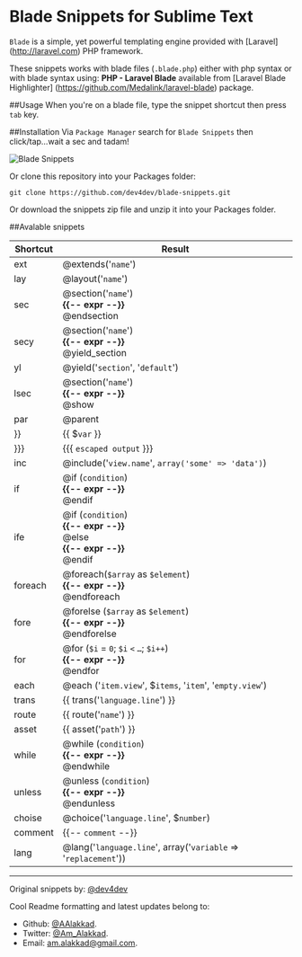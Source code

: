 # Blade Snippets for Sublime Text

`Blade` is a simple, yet powerful templating engine provided with [Laravel] (http://laravel.com) PHP framework.

These snippets works with blade files (`.blade.php`) either with php syntax or with blade syntax using: **PHP - Laravel Blade** available from [Laravel Blade Highlighter] (https://github.com/Medalink/laravel-blade) package.

##Usage
When you're on a blade file, type the snippet shortcut then press `tab` key.

##Installation
Via `Package Manager` search for `Blade Snippets` then click/tap…wait a sec and tadam!

![Blade Snippets](http://f.dev.mk.ua/files/dadbee44b4461b709d444951ba26f70f/file_51d27202c2a8b.png)

Or clone this repository into your Packages folder:

    git clone https://github.com/dev4dev/blade-snippets.git


Or download the snippets zip file and unzip it into your Packages folder.

##Avalable snippets

| Shortcut  | Result |
|-----------|--------|
| ext		| @extends('`name`') |
| lay		| @layout('`name`')  |
| sec		| @section('`name`') <br /> **{{-- expr --\}\}** <br /> @endsection    |
| secy		| @section('`name`') <br /> **{{-- expr --\}\}** <br /> @yield_section |
| yl		| @yield('`section`', '`default`') |
| lsec		| @section('`name`') <br /> **{{-- expr --\}\}** <br /> @show |
| par		| @parent	|
| }}		| {{ $`var` }}	|
| }}}		| {{{ `escaped output` }}}	|
| inc		| @include('`view.name`', `array('some' => 'data')`)  |
| if		| @if (`condition`) <br /> **{{-- expr --\}\}** <br /> @endif   |
| ife		| @if (`condition`) <br /> **{{-- expr --\}\}** <br /> @else <br /> **{{-- expr --\}\}** <br /> @endif  |
| foreach	| @foreach(`$array` as `$element`) <br /> **{{-- expr --\}\}** <br /> @endforeach  |
| fore		| @forelse (`$array` as `$element`) <br /> **{{-- expr --\}\}** <br /> @endforelse  |
| for		| @for (`$i` = `0`; `$i` `<` `…`; `$i++`) <br /> **{{-- expr --\}\}** <br /> @endfor  |
| each		| @each ('`item.view`', $`items`, '`item`', '`empty.view`')
| trans		| {{ trans('`language.line`') }}	|
| route		| {{ route('`name`') }}	|
| asset		| {{ asset('`path`') }}	|
| while		| @while (`condition`) <br /> **{{-- expr --\}\}** <br /> @endwhile  |
| unless	| @unless (`condition`) <br /> **{{-- expr --\}\}** <br /> @endunless  |
| choise	| @choice('`language.line`', $`number`)  |
| comment	| {{-- `comment` --}}	|
| lang		| @lang('`language.line`', array('`variable` => '`replacement`'))  | 


---
Original snippets by:
[@dev4dev](https://github.com/dev4dev)

Cool Readme formatting and latest updates belong to:
* Github: [@AAlakkad](https://github.com/AAlakkad).
* Twitter: [@Am_Alakkad](https://twitter.com/Am_Alakkad).
* Email: [am.alakkad@gmail.com](mailto:am.alakkad@gmail.com).
